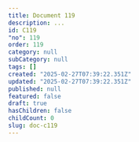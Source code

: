 ```yaml
---
title: Document 119
description: ...
id: C119
"no": 119
order: 119
category: null
subCategory: null
tags: []
created: "2025-02-27T07:39:22.351Z"
updated: "2025-02-27T07:39:22.351Z"
published: null
featured: false
draft: true
hasChildren: false
childCount: 0
slug: doc-c119
---
```



